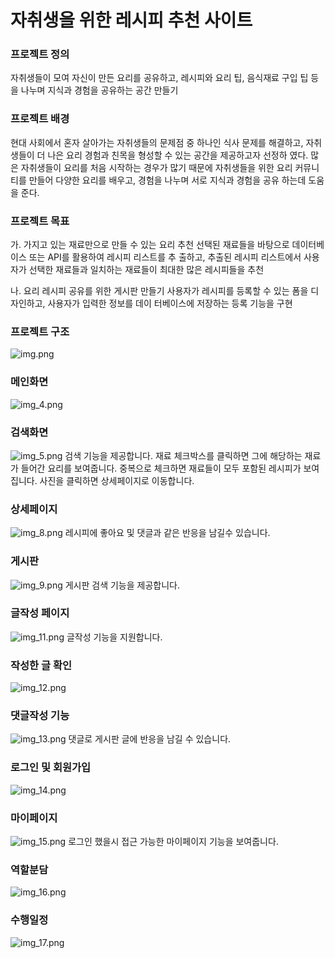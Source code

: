 자취생을 위한 레시피 추천 사이트
=============

### 프로젝트 정의
   자취생들이 모여 자신이 만든 요리를 공유하고, 레시피와 요리 팁, 음식재료 구입
   팁 등을 나누며 지식과 경험을 공유하는 공간 만들기

### 프로젝트 배경
현대 사회에서 혼자 살아가는 자취생들의 문제점 중 하나인 식사 문제를 해결하고, 자취생들이 더 나은 요리 경험과 친목을 형성할 수 있는 공간을 제공하고자 선정하
였다. 많은 자취생들이 요리를 처음 시작하는 경우가 많기 때문에 자취생들을 위한 요리
커뮤니티를 만들어 다양한 요리를 배우고, 경험을 나누며 서로 지식과 경험을 공유
하는데 도움을 준다.

### 프로젝트 목표
가. 가지고 있는 재료만으로 만들 수 있는 요리 추천
선택된 재료들을 바탕으로 데이터베이스 또는 API를 활용하여 레시피 리스트를 추
출하고, 추출된 레시피 리스트에서 사용자가 선택한 재료들과 일치하는 재료들이
최대한 많은 레시피들을 추천

   나. 요리 레시피 공유를 위한 게시판 만들기
사용자가 레시피를 등록할 수 있는 폼을 디자인하고, 사용자가 입력한 정보를 데이
터베이스에 저장하는 등록 기능을 구현

### 프로젝트 구조

![img.png](image/img.png)
### 메인화면
![img_4.png](image/img_4.png)
### 검색화면
![img_5.png](image/img_5.png)
검색 기능을 제공합니다. 재료 체크박스를 클릭하면 그에 해당하는 재료가 들어간 요리를 보여줍니다. 중복으로 체크하면 재료들이 모두 포함된 레시피가 보여집니다. 사진을 클릭하면 상세페이지로 이동합니다.
### 상세페이지
![img_8.png](image/img_8.png)
레시피에 좋아요 및 댓글과 같은 반응을 남길수 있습니다.
### 게시판
![img_9.png](image/img_9.png)
게시판 검색 기능을 제공합니다.
### 글작성 페이지
![img_11.png](image/img_11.png)
글작성 기능을 지원합니다.
### 작성한 글 확인
![img_12.png](image/img_12.png)
### 댓글작성 기능
![img_13.png](image/img_13.png)
댓글로 게시판 글에 반응을 남길 수 있습니다.
### 로그인 및 회원가입
![img_14.png](image/img_14.png)
### 마이페이지
![img_15.png](image/img_15.png)
로그인 했을시 접근 가능한 마이페이지 기능을 보여줍니다.
### 역할분담
![img_16.png](image/img_16.png)

### 수행일정
![img_17.png](image/img_17.png)